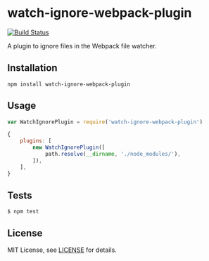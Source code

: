 # watch-ignore-webpack-plugin

[![Build Status](https://travis-ci.org/christophercliff/watch-ignore-webpack-plugin.png?branch=master)](https://travis-ci.org/christophercliff/watch-ignore-webpack-plugin)

A plugin to ignore files in the Webpack file watcher.

## Installation

```
npm install watch-ignore-webpack-plugin
```

## Usage

```js
var WatchIgnorePlugin = require('watch-ignore-webpack-plugin')

{
    plugins: [
        new WatchIgnorePlugin([
            path.resolve(__dirname, './node_modules/'),
        ]),
    ],
}
```

## Tests

```
$ npm test
```

## License

MIT License, see [LICENSE](https://github.com/christophercliff/watch-ignore-webpack-plugin/blob/master/LICENSE.md) for details.
